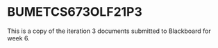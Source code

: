# BUMETCS673OLF21P3

This is a copy of the iteration 3 documents submitted to Blackboard for week 6.